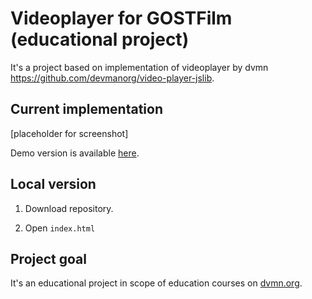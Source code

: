 # Videoplayer for GOSTFilm (educational project)

It's a project based on implementation of videoplayer by dvmn https://github.com/devmanorg/video-player-jslib.

## Current implementation

[placeholder for screenshot]

Demo version is available [here](https://aslepaugo.github.io/gostfilm-player/).

## Local version

1. Download repository.

2. Open `index.html`

## Project goal

It's an educational project in scope of education courses on [dvmn.org](https://dvmn.org/).
